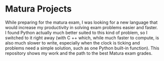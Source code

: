 # Matura Projects
While preparing for the matura exam, I was looking for a new language that would increase my productivity in solving exam problems easier and faster. I found Python actually much better suited to this kind of problem, so I switched to it right away (with C ++ which, while much faster to compute, is also much slower to write, especially when the clock is ticking and problems need a simple solution, such as one Python built-in function). This repository shows my work and the path to the best Matura exam grades.
